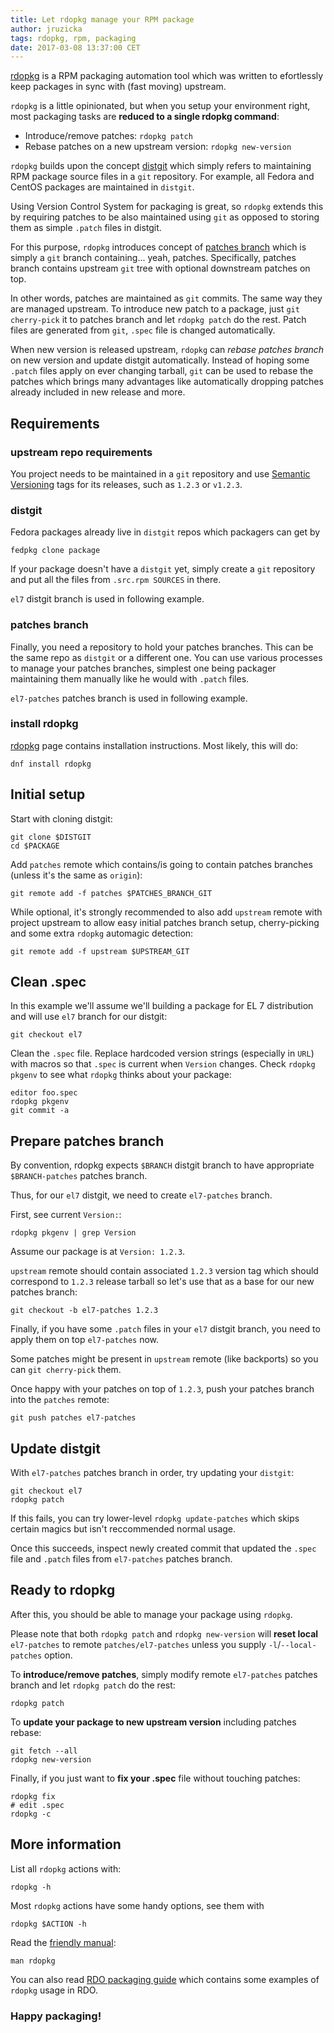 ```yaml
---
title: Let rdopkg manage your RPM package
author: jruzicka
tags: rdopkg, rpm, packaging
date: 2017-03-08 13:37:00 CET
---
```


[rdopkg][] is a RPM packaging automation tool which was written to
efortlessly keep packages in sync with (fast moving) upstream.

`rdopkg` is a little opinionated, but when you setup your environment right,
most packaging tasks are **reduced to a single rdopkg command**:

 * Introduce/remove patches: `rdopkg patch`
 * Rebase patches on a new upstream version: `rdopkg new-version`

`rdopkg` builds upon the concept
[distgit](https://www.rdoproject.org/documentation/rdo-packaging/#distgit---where-the-spec-file-lives)
which simply refers to maintaining RPM package source files in a `git`
repository. For example, all Fedora and CentOS packages are maintained in
`distgit`.

Using Version Control System for packaging is great, so `rdopkg` extends this
by requiring patches to be also maintained using `git` as opposed to storing
them as simple `.patch` files in distgit.

For this purpose, `rdopkg` introduces concept of
[patches branch](https://www.rdoproject.org/documentation/rdo-packaging/#patches-branch)
which is simply a `git` branch containing... yeah, patches. Specifically,
patches branch contains upstream `git` tree with optional downstream patches
on top.

In other words, patches are maintained as `git` commits. The same way they are
managed upstream. To introduce new patch to a package, just `git cherry-pick`
it to patches branch and let `rdopkg patch` do the rest. Patch files are
generated from `git`, `.spec` file is changed automatically.

When new version is released upstream, `rdopkg` can *rebase patches branch* on
new version and update distgit automatically. Instead of hoping some `.patch`
files apply on ever changing tarball, `git` can be used to rebase the patches
which brings many advantages like automatically dropping patches already
included in new release and more.


## Requirements

### upstream repo requirements

You project needs to be maintained in a `git` repository and use
[Semantic Versioning](http://semver.org/) tags for its releases, such as
`1.2.3` or `v1.2.3`.

### distgit

Fedora packages already live in `distgit` repos which packagers can get by

    fedpkg clone package

If your package doesn't have a `distgit` yet, simply create a `git` repository
and put all the files from `.src.rpm SOURCES` in there.

`el7` distgit branch is used in following example.

### patches branch

Finally, you need a repository to hold your patches branches. This can be the
same repo as `distgit` or a different one. You can use various processes to
manage your patches branches, simplest one being packager maintaining them
manually like he would with `.patch` files.

`el7-patches` patches branch is used in following example.

### install rdopkg

[rdopkg][] page contains installation instructions. Most likely, this will do:

    dnf install rdopkg


## Initial setup

Start with cloning distgit:

    git clone $DISTGIT
    cd $PACKAGE

Add `patches` remote which contains/is going to contain patches branches
(unless it's the same as `origin`):

    git remote add -f patches $PATCHES_BRANCH_GIT

While optional, it's strongly recommended to also add `upstream` remote with
project upstream to allow easy initial patches branch setup, cherry-picking
and some extra `rdopkg` automagic detection:

    git remote add -f upstream $UPSTREAM_GIT

## Clean .spec

In this example we'll assume we'll building a package for EL 7 distribution
and will use `el7` branch for our distgit:

    git checkout el7

Clean the `.spec` file. Replace hardcoded version strings (especially
in `URL`) with macros so that `.spec` is current when `Version` changes. Check
`rdopkg pkgenv` to see what `rdopkg` thinks about your package:

    editor foo.spec
    rdopkg pkgenv
    git commit -a


## Prepare patches branch

By convention, rdopkg expects `$BRANCH` distgit branch to have appropriate
`$BRANCH-patches` patches branch.

Thus, for our `el7` distgit, we need to create `el7-patches` branch.

First, see current `Version:`:

    rdopkg pkgenv | grep Version

Assume our package is at `Version: 1.2.3`.

`upstream` remote should contain associated `1.2.3` version tag which should
correspond to `1.2.3` release tarball so let's use that as a base for our new
patches branch:

    git checkout -b el7-patches 1.2.3

Finally, if you have some `.patch` files in your `el7` distgit branch, you
need to apply them on top `el7-patches` now.

Some patches might be present in `upstream` remote (like backports) so you can
`git cherry-pick` them.

Once happy with your patches on top of `1.2.3`, push your patches branch into
the `patches` remote:

    git push patches el7-patches


## Update distgit

With `el7-patches` patches branch in order, try updating your `distgit`:

    git checkout el7
    rdopkg patch

If this fails, you can try lower-level `rdopkg update-patches` which skips
certain magics but isn't reccommended normal usage.

Once this succeeds, inspect newly created commit that updated the `.spec`
file and `.patch` files from `el7-patches` patches branch.


## Ready to rdopkg

After this, you should be able to manage your package using `rdopkg`.

Please note that both `rdopkg patch` and `rdopkg new-version` will **reset
local** `el7-patches` to remote `patches/el7-patches` unless you supply
`-l`/`--local-patches` option.

To **introduce/remove patches**, simply modify remote `el7-patches` patches
branch and let `rdopkg patch` do the rest:

    rdopkg patch

To **update your package to new upstream version** including patches rebase:

    git fetch --all
    rdopkg new-version

Finally, if you just want to **fix your .spec** file without touching
patches:

    rdopkg fix
    # edit .spec
    rdopkg -c


## More information

List all `rdopkg` actions with:

    rdopkg -h

Most `rdopkg` actions have some handy options, see them with

    rdopkg $ACTION -h

Read the
[friendly manual](https://github.com/openstack-packages/rdopkg/blob/master/doc/rdopkg.1.adoc):

    man rdopkg

You can also read [RDO packaging guide](https://www.rdoproject.org/documentation/rdo-packaging/#rdo-cloudsig-packaging-guide)
which contains some examples of `rdopkg` usage in RDO.


### Happy packaging!

[rdopkg]: https://github.com/openstack-packages/rdopkg
